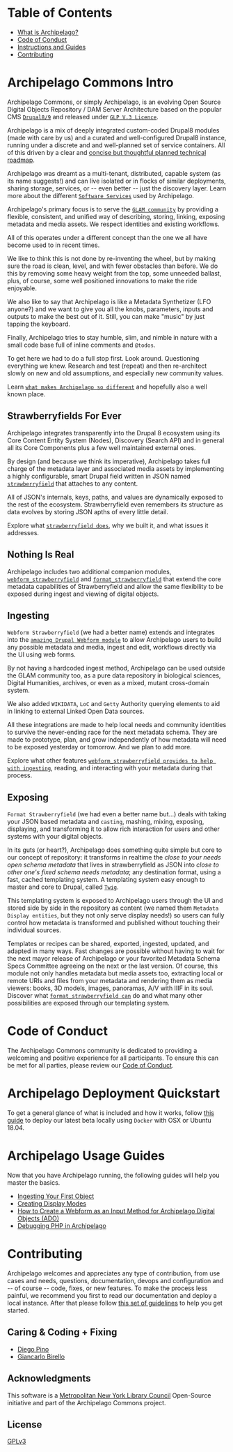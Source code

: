 # Table of Contents
* [What is Archipelago?](https://github.com/esmero/archipelago-documentation#archipelago-commons-intro)
* [Code of Conduct](https://github.com/esmero/archipelago-documentation#contributing)
* [Instructions and Guides](https://github.com/esmero/archipelago-documentation#archipelago-deployment-quickstart)
* [Contributing](https://github.com/esmero/archipelago-documentation#contributing)

# Archipelago Commons Intro

Archipelago Commons, or simply Archipelago, is an evolving Open Source Digital Objects Repository / DAM Server Architecture based
on the popular CMS [`Drupal8/9`](https://www.drupal.org) and released under [`GLP V.3 Licence`](https://www.gnu.org/licenses/gpl-3.0.txt).

Archipelago is a mix of deeply integrated custom-coded Drupal8 modules (made with care by us) and a curated and well-configured Drupal8 instance, running under a discrete and and well-planned set of service containers.
All of this driven by a clear and [concise but thoughtful planned technical roadmap](https://github.com/esmero/archipelago-deployment/issues/5).

Archipelago was dreamt as a multi-tenant, distributed, capable system (as its name suggests!) and can live isolated or in flocks of similar deployments, sharing storage, services, or -- even better -- just the discovery layer. Learn more about the different [`Software Services`](devops.md) used by Archipelago.

Archipelago's primary focus is to serve the [`GLAM community`](https://en.wikipedia.org/wiki/GLAM_(industry_sector)) by providing a flexible, consistent, and unified way of describing, storing, linking, exposing metadata and media assets. We respect identities and existing workflows.

All of this operates under a  different concept than the one we all have become used to in recent times.

We like to think this is not done by re-inventing the wheel, but by making sure the road is clean, level, and with fewer obstacles
than before. We do this by removing some heavy weight from the top, some unneeded ballast, plus, of course, some well positioned innovations to make the ride enjoyable.

We also like to say that Archipelago is like a Metadata Synthetizer (LFO anyone?) and we want to give you all the knobs, parameters, inputs and outputs to make the best out of it. Still, you can make "music" by just tapping the keyboard.

Finally, Archipelago tries to stay humble, slim, and nimble in nature with a small code base full of inline comments and `@todos`.

To get here we had to do a full stop first. Look around. Questioning everything we knew. Research and test (repeat) and then re-architect slowly on new and old assumptions, and especially new community values.

Learn [`what makes Archipelago so different`](docs/ourtake.md) and hopefully also a well known place.


## Strawberryfields For Ever

Archipelago integrates transparently into the Drupal 8 ecosystem using its Core Content Entity System (Nodes), Discovery (Search API) and in general all its Core Components plus a few well maintained external ones.

By design (and because we think its imperative), Archipelago takes full charge of the metadata layer and associated media assets by implementing a highly configurable, smart Drupal field written in JSON named [`strawberryfield`](https://github.com/esmero/strawberryfield/tree/8.x-1.0-beta1) that attaches to any content.

All of JSON's internals, keys, paths, and values are dynamically exposed to the rest of the ecosystem. Strawberryfield even remembers its structure as data evolves by storing JSON apths of every little detail.

Explore what [`strawberryfield does`](docs/strawberryfield.md), why we built it, and what issues it addresses.

## Nothing Is Real

Archipelago includes two additional companion modules, [`webform_strawberryfield`](https://github.com/esmero/webform_strawberryfield/tree/8.x-1.0-beta1) and [`format_strawberryfield`](https://github.com/esmero/webform_strawberryfield/tree/8.x-1.0-beta1) that
extend the core metadata capabilities of Strawberryfield and allow the same flexibility to be exposed during ingest and viewing of digital objects.

## Ingesting

`Webform Strawberryfield` (we had a better name) extends and integrates into the [`amazing Drupal Webform module`](https://www.drupal.org/project/webform) to allow Archipelago users to build any possible metadata and media, ingest and edit, workflows directly via the UI using web forms.

By not having a hardcoded ingest method, Archipelago can be used outside the GLAM community too, as a pure data repository in biological sciences, Digital Humanities, archives, or even as a mixed, mutant cross-domain system.

We also added `WIKIDATA`, `LoC` and `Getty` Authority querying elements to aid in linking to external Linked Open Data sources.

All these integrations are made to help local needs and community identities to survive the never-ending race for the next metadata schema. They are made to prototype, plan, and grow independently of how metadata will need to be exposed yesterday or tomorrow. And we plan to add more.

Explore what other features [`webform_strawberryfield provides to help with ingesting`](docs/webform.md), reading, and interacting with your metadata during that process.

## Exposing
`Format Strawberryfield` (we had even a better name but...) deals with taking your JSON based metadata and `casting`, mashing, mixing, exposing, displaying, and transforming it to allow rich interaction for users and other systems with your digital objects.

In its guts (or heart?), Archipelago does something quite simple but core to our concept of repository: it transforms in realtime the _close to your needs open schema metadata_ that lives in strawberryfield as JSON into _close to other one's fixed schema needs metadata_; any destination format, using a fast, cached templating system. A templating system easy enough to master and core to Drupal, called [`Twig`](https://twig.symfony.com/doc/2.x/).

This templating system is exposed to Archipelago users through the UI and stored side by side in the repository as content
(we named them `Metadata Display entities`, but they not only serve display needs!) so users can fully control how metadata is transformed and published without touching their individual sources.

Templates or recipes can be shared, exported, ingested, updated, and adapted in many ways. Fast changes are possible without having to wait for the next mayor release of Archipelago or your favorited Metadata Schema Specs Committee agreeing on the next or the last version. Of course, this module not only handles metadata but media assets too, extracting local or remote URIs and files from your metadata and rendering them as media viewers: books, 3D models, images, panoramas, A/V with IIIF in its soul. Discover what [`format_strawberryfield can`](format.md) do and what many other possibilities are exposed through our templating system.

# Code of Conduct
The Archipelago Commons community is dedicated to providing a welcoming and positive experience for all participants. To ensure this can be met for all parties, please review our [Code of Conduct](docs/CODE_OF_CONDUCT.md).

# Archipelago Deployment Quickstart
To get a general glance of what is included and how it works, follow [this guide](https://github.com/esmero/archipelago-deployment/blob/8.x-1.0-beta1/README.md) to deploy our latest beta locally using `Docker` with OSX or Ubuntu 18.04.

# Archipelago Usage Guides
Now that you have Archipelago running, the following guides will help you master the basics.
* [Ingesting Your First Object](docs/firstobject.md)
* [Creating Display Modes](docs/createdisplaymodes.md)
* [How to Create a Webform as an Input Method for Archipelago Digital Objects (ADO)](docs/webformsasinput.md)
* [Debugging PHP in Archipelago](docs/xdebug.md)

# Contributing
Archipelago welcomes and appreciates any type of contribution, from use cases and needs, questions, documentation, devops and configuration and -- of course -- code, fixes, or new features. To make the process less painful, we recommend you first to read our documentation and deploy a local instance. After that please follow [this set of guidelines](docs/giveortake.md) to help you get started.

## Caring & Coding + Fixing
* [Diego Pino](https://github.com/DiegoPino)
* [Giancarlo Birello](https://github.com/giancarlobi)

## Acknowledgments
This software is a [Metropolitan New York Library Council](https://metro.org) Open-Source initiative and part of the Archipelago Commons project.

## License
[GPLv3](http://www.gnu.org/licenses/gpl-3.0.txt)
